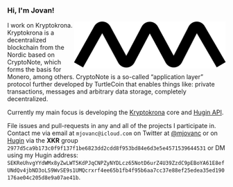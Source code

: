 ### Hi, I'm Jovan!

[<img src="https://raw.githubusercontent.com/kryptokrona/Styleguide/main/Logo/Black%20-%20logo.svg" width=350 align=right>](https://kryptokrona.org/)

I work on Kryptokrona. Kryptokrona is a decentralized blockchain from the Nordic based on CryptoNote, which forms the basis for Monero, among others. CryptoNote is a so-called “application layer” protocol further developed by TurtleCoin that enables things like: private transactions, messages and arbitrary data storage, completely decentralized.

Currently my main focus is developing the [Kryptokrona](https://github.com/kryptokrona/kryptokrona) core and [Hugin API](https://github.com/kryptokrona/hugin-api).

File issues and pull-requests in any and all of the projects I participate in. Contact me via
email at `mjovanc@icloud.com` on Twitter at [@mjovanc](https://twitter.com/mjovanc/) or on [Hugin](https://hugin.chat) via the **XKR** group `2977d5ca9b173c0f9f137f1be6823dd2cdd8f953bd84e6d3e5e4571539644531` or DM using my Hugin address: `SEKReUhvgYYdWMx8yZwLWT5KdPJqCNPZyNYDLcz65NotD6urZ4U39ZzdC9pEBoYA61E8efUNdQv4jbND3oLS9WvSE9s1UMQcrxrf4ee65b1fb4f95b6aa7cc37e88ef25edea35ed190176ae04c205d8e9a07ae41b`.
